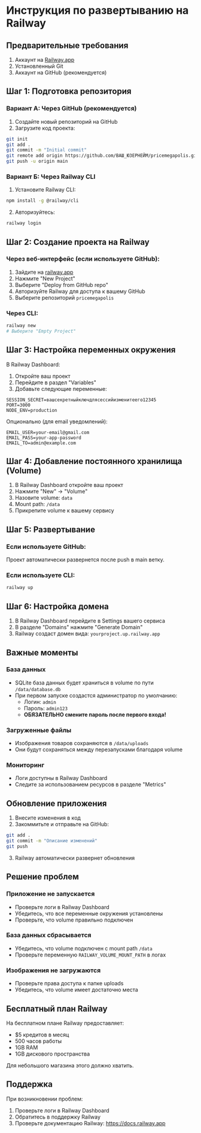 # Инструкция по развертыванию на Railway

## Предварительные требования

1. Аккаунт на [Railway.app](https://railway.app)
2. Установленный Git
3. Аккаунт на GitHub (рекомендуется)

## Шаг 1: Подготовка репозитория

### Вариант А: Через GitHub (рекомендуется)

1. Создайте новый репозиторий на GitHub
2. Загрузите код проекта:

```bash
git init
git add .
git commit -m "Initial commit"
git remote add origin https://github.com/ВАШ_ЮЗЕРНЕЙМ/pricemegapolis.git
git push -u origin main
```

### Вариант Б: Через Railway CLI

1. Установите Railway CLI:
```bash
npm install -g @railway/cli
```

2. Авторизуйтесь:
```bash
railway login
```

## Шаг 2: Создание проекта на Railway

### Через веб-интерфейс (если используете GitHub):

1. Зайдите на [railway.app](https://railway.app)
2. Нажмите "New Project"
3. Выберите "Deploy from GitHub repo"
4. Авторизуйте Railway для доступа к вашему GitHub
5. Выберите репозиторий `pricemegapolis`

### Через CLI:

```bash
railway new
# Выберите "Empty Project"
```

## Шаг 3: Настройка переменных окружения

В Railway Dashboard:

1. Откройте ваш проект
2. Перейдите в раздел "Variables"
3. Добавьте следующие переменные:

```
SESSION_SECRET=вашсекретныйключдлясессийизменитеего12345
PORT=3000
NODE_ENV=production
```

Опционально (для email уведомлений):
```
EMAIL_USER=your-email@gmail.com
EMAIL_PASS=your-app-password
EMAIL_TO=admin@example.com
```

## Шаг 4: Добавление постоянного хранилища (Volume)

1. В Railway Dashboard откройте ваш проект
2. Нажмите "New" → "Volume"
3. Назовите volume: `data`
4. Mount path: `/data`
5. Прикрепите volume к вашему сервису

## Шаг 5: Развертывание

### Если используете GitHub:
Проект автоматически развернется после push в main ветку.

### Если используете CLI:

```bash
railway up
```

## Шаг 6: Настройка домена

1. В Railway Dashboard перейдите в Settings вашего сервиса
2. В разделе "Domains" нажмите "Generate Domain"
3. Railway создаст домен вида: `yourproject.up.railway.app`

## Важные моменты

### База данных
- SQLite база данных будет храниться в volume по пути `/data/database.db`
- При первом запуске создастся администратор по умолчанию:
  - Логин: `admin`
  - Пароль: `admin123`
  - **ОБЯЗАТЕЛЬНО смените пароль после первого входа!**

### Загруженные файлы
- Изображения товаров сохраняются в `/data/uploads`
- Они будут сохраняться между перезапусками благодаря volume

### Мониторинг
- Логи доступны в Railway Dashboard
- Следите за использованием ресурсов в разделе "Metrics"

## Обновление приложения

1. Внесите изменения в код
2. Закоммитьте и отправьте на GitHub:

```bash
git add .
git commit -m "Описание изменений"
git push
```

3. Railway автоматически развернет обновления

## Решение проблем

### Приложение не запускается
- Проверьте логи в Railway Dashboard
- Убедитесь, что все переменные окружения установлены
- Проверьте, что volume правильно подключен

### База данных сбрасывается
- Убедитесь, что volume подключен с mount path `/data`
- Проверьте переменную `RAILWAY_VOLUME_MOUNT_PATH` в логах

### Изображения не загружаются
- Проверьте права доступа к папке uploads
- Убедитесь, что volume имеет достаточно места

## Бесплатный план Railway

На бесплатном плане Railway предоставляет:
- $5 кредитов в месяц
- 500 часов работы
- 1GB RAM
- 1GB дискового пространства

Для небольшого магазина этого должно хватить.

## Поддержка

При возникновении проблем:
1. Проверьте логи в Railway Dashboard
2. Обратитесь в поддержку Railway
3. Проверьте документацию Railway: https://docs.railway.app
